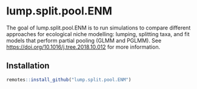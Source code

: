 
<!-- README.md is generated from README.Rmd. Please edit that file -->
lump.split.pool.ENM
===================

The goal of lump.split.pool.ENM is to run simulations to compare different approaches for ecological niche modelling: lumping, splitting taxa, and fit models that perform partial pooling (GLMM and PGLMM). See <https://doi.org/10.1016/j.tree.2018.10.012> for more information.

Installation
------------

``` r
remotes::install_github("lump.split.pool.ENM")
```
